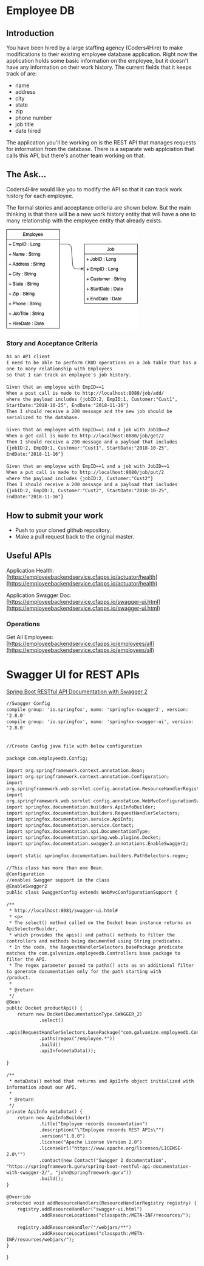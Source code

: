# Employee DB 
    
## Introduction
You have been hired by a large staffing agency (Coders4Hire) to make modifications to their existing employee database application.  Right now the application holds some basic information on the employee, but it doesn't have any information on their work history. The current fields that it keeps track of are:
* name
* address
* city
* state
* zip
* phone number
* job title
* date hired

The application you'll be working on is the REST API that manages requests for information from the database.  There is a separate web applciation that calls this API, but there's another team working on that.

## The Ask...
Coders4Hire would like you to modify the API so that it can track work history for each employee.

The formal stories and acceptance criteria are shown below.  But the main thinking is that there will be a new work history entity that will have a one to many relationship with the employee entity that already exists.

![Employee-Job Relationship](images/Employee-WorkHistory.png)

### Story and Acceptance Criteria

```cucumber
As an API client 
I need to be able to perform CRUD operations on a Job table that has a one to many relationship with Employees 
so that I can track an employee's job history.

Given that an employee with EmpID==1 
When a post call is made to http://localhost:8080/job/add/
where the payload includes {jobID:2, EmpID:1, Customer:"Cust1", StartDate:"2018-10-25", EndDate:"2018-11-16"}
Then I should receive a 200 message and the new job should be serialized to the database.

Given that an employee with EmpID==1 and a job with JobID==2
When a get call is made to http://localhost:8080/job/get/2
Then I should receive a 200 message and a payload that includes {jobID:2, EmpID:1, Customer:"Cust1", StartDate:"2018-10-25", EndDate:"2018-11-16"}

Given that an employee with EmpID==1 and a job with JobID==1
When a put call is made to http://localhost:8080/job/put/2
where the payload includes {jobID:2, Customer:"Cust2"}
Then I should receive a 200 message and a payload that includes {jobID:2, EmpID:1, Customer:"Cust2", StartDate:"2018-10-25", EndDate:"2018-11-16"}

```

## How to submit your work
* Push to your cloned github repository.
* Make a pull request back to the original master.


## Useful APIs

   Application Health: [https://employeebackendservice.cfapps.io/actuator/health](https://employeebackendservice.cfapps.io/actuator/health)
    
   Application Swagger Doc: [https://employeebackendservice.cfapps.io/swagger-ui.html](https://employeebackendservice.cfapps.io/swagger-ui.html)
   
### Operations

   Get All Employees: [https://employeebackendservice.cfapps.io/employees/all](https://employeebackendservice.cfapps.io/employees/all)
      
    
# Swagger UI for REST APIs

   [Spring Boot RESTful API Documentation with Swagger 2](https://springframework.guru/spring-boot-restful-api-documentation-with-swagger-2/)
    
    //Swagger Config
    compile group: 'io.springfox', name: 'springfox-swagger2', version: '2.8.0'
    compile group: 'io.springfox', name: 'springfox-swagger-ui', version: '2.8.0'
    

    //Create Config java file with below configuration
    
    package com.employeedb.Config;

    import org.springframework.context.annotation.Bean;
    import org.springframework.context.annotation.Configuration;
    import org.springframework.web.servlet.config.annotation.ResourceHandlerRegistry;
    import org.springframework.web.servlet.config.annotation.WebMvcConfigurationSupport;
    import springfox.documentation.builders.ApiInfoBuilder;
    import springfox.documentation.builders.RequestHandlerSelectors;
    import springfox.documentation.service.ApiInfo;
    import springfox.documentation.service.Contact;
    import springfox.documentation.spi.DocumentationType;
    import springfox.documentation.spring.web.plugins.Docket;
    import springfox.documentation.swagger2.annotations.EnableSwagger2;

    import static springfox.documentation.builders.PathSelectors.regex;

    //This class has more than one Bean.
    @Configuration
    //enables Swagger support in the class
    @EnableSwagger2
    public class SwaggerConfig extends WebMvcConfigurationSupport {

    /**
     * http://localhost:8081/swagger-ui.html#
     * <p>
     * The select() method called on the Docket bean instance returns an ApiSelectorBuilder,
     * which provides the apis() and paths() methods to filter the controllers and methods being documented using String predicates.
     * In the code, the RequestHandlerSelectors.basePackage predicate matches the com.galvanize.employeedb.Controllers base package to          filter the API.
     * The regex parameter passed to paths() acts as an additional filter to generate documentation only for the path starting with             /product.
     *
     * @return
     */
    @Bean
    public Docket productApi() {
        return new Docket(DocumentationType.SWAGGER_2)
                .select()
                .apis(RequestHandlerSelectors.basePackage("com.galvanize.employeedb.Controllers"))
                .paths(regex("/employee.*"))
                .build()
                .apiInfo(metaData());

    }

    /**
     * metaData() method that returns and ApiInfo object initialized with information about our API.
     *
     * @return
     */
    private ApiInfo metaData() {
        return new ApiInfoBuilder()
                .title("Employee records documentation")
                .description("\"Employee records REST APIs\"")
                .version("1.0.0")
                .license("Apache License Version 2.0")
                .licenseUrl("https://www.apache.org/licenses/LICENSE-2.0\"")
                .contact(new Contact("Swagger 2 documentation", "https://springframework.guru/spring-boot-restful-api-documentation-with-swagger-2/", "john@springfrmework.guru"))
                .build();
    }

    @Override
    protected void addResourceHandlers(ResourceHandlerRegistry registry) {
        registry.addResourceHandler("swagger-ui.html")
                .addResourceLocations("classpath:/META-INF/resources/");

        registry.addResourceHandler("/webjars/**")
                .addResourceLocations("classpath:/META-INF/resources/webjars/");
    }
}
    
    
    
 
